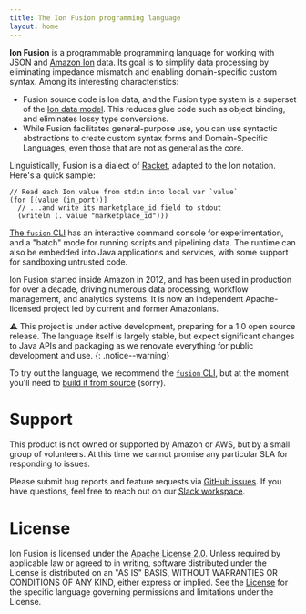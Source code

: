 ```yaml
---
title: The Ion Fusion programming language
layout: home
---
```


**Ion Fusion** is a programmable programming language for working with JSON and [Amazon Ion][ion]
data. Its goal is to simplify data processing by eliminating impedance mismatch and enabling
domain-specific custom syntax. Among its interesting characteristics:

* Fusion source code is Ion data, and the Fusion type system is a superset of the
  [Ion data model][data]. This reduces glue code such as object binding, and eliminates lossy type
  conversions.
* While Fusion facilitates general-purpose use, you can use syntactic abstractions to create custom
  syntax forms and Domain-Specific Languages, even those that are not as general as the core.

Linguistically, Fusion is a dialect of [Racket][], adapted to the Ion notation. Here's a quick
sample:

```
// Read each Ion value from stdin into local var `value`
(for [(value (in_port))]                 
  // ...and write its marketplace_id field to stdout
  (writeln (. value "marketplace_id")))  
```

[The `fusion` CLI][cli] has an interactive command console for experimentation, and a "batch" mode
for running scripts and pipelining data. The runtime can also be embedded into Java applications and
services, with some support for sandboxing untrusted code.

Ion Fusion started inside Amazon in 2012, and has been used in production for over a decade, driving
numerous data processing, workflow management, and analytics systems. It is now an independent 
Apache-licensed project led by current and former Amazonians.

⚠️ This project is under active development, preparing for a 1.0 open source release. The language
itself is largely stable, but expect significant changes to Java APIs and packaging as we renovate 
everything for public development and use.
{: .notice--warning}

To try out the language, we recommend the [`fusion` CLI][cli], but at the moment you'll need to
[build it from source][build] (sorry).


# Support

This product is not owned or supported by Amazon or AWS, but by a small group of volunteers.
At this time we cannot promise any particular SLA for responding to issues.

Please submit bug reports and feature requests via [GitHub issues][issues].
If you have questions, feel free to reach out on our [Slack workspace][slack].


# License

Ion Fusion is licensed under the [Apache License 2.0](LICENSE). Unless required by
applicable law or agreed to in writing, software distributed under the License is distributed on
an "AS IS" BASIS, WITHOUT WARRANTIES OR CONDITIONS OF ANY KIND, either express or implied. See the
[License](LICENSE) for the specific language governing permissions and limitations under the
License.

[build]:  https://docs.ion-fusion.dev/latest/howto_build.html
[cli]:    https://docs.ion-fusion.dev/latest/about_cli.html
[data]:   https://amazon-ion.github.io/ion-docs/docs/spec.html
[ion]:    https://amazon-ion.github.io/ion-docs/index.html
[issues]: https://github.com/ion-fusion/fusion-java/issues
[Racket]: https://racket-lang.org/
[slack]:  https://join.slack.com/t/ion-fusion/shared_invite/zt-2y0jr8vh2-bZLa66hdyZ3ykHcgOcYkcA
